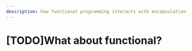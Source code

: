 ```yaml
---
description: how functional programming interacts with encapsulation
---
```


# \[TODO\]What about functional?



